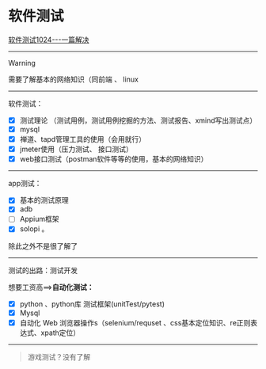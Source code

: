 # 软件测试

[软件测试1024---一篇解决](https://www.bilibili.com/video/BV1bg411V7pp/?spm_id_from=333.999.0.0&vd_source=ae1743069d1cb97d6b6a1d21340b6497)

---

> [!warning]
>
> 需要了解基本的网络知识（同前端 、 linux

---

软件测试：

- [x] 测试理论  （测试用例，测试用例挖掘的方法、测试报告、xmind写出测试点）
- [x] mysql
- [x] 禅道、tapd管理工具的使用（会用就行）
- [x] jmeter使用（压力测试、	接口测试）
- [x] web接口测试（postman软件等等的使用，基本的网络知识）

---

app测试：

- [x] 基本的测试原理   
- [x] adb	
- [ ] Appium框架
- [x] solopi  。   

除此之外不是很了解了	

---

测试的出路：测试开发  

想要工资高==>**自动化测试：**

- [x] python 、python库   测试框架(unitTest/pytest)
- [x] Mysql
- [x] 自动化 Web 浏览器操作s（selenium/requset 、css基本定位知识、re正则表达式、xpath定位）

---



> 游戏测试？没有了解
